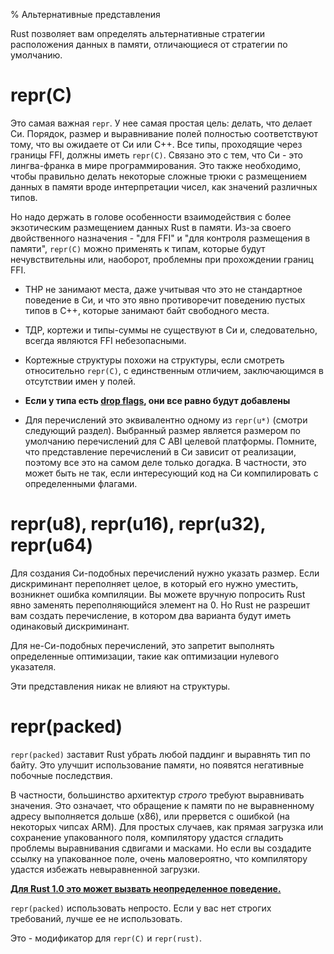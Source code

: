 % Альтернативные представления

Rust позволяет вам определять альтернативные стратегии расположения данных в
памяти, отличающиеся от стратегии по умолчанию.

# repr(C)

Это самая важная `repr`. У нее самая простая цель: делать, что делает Си. Порядок,
размер и выравнивание полей полностью соответствуют тому, что вы ожидаете от Си
или C++. Все типы, проходящие через границы FFI, должны иметь `repr(C)`. Связано
это с тем, что Си - это лингва-франка в мире программирования. Это также необходимо, 
чтобы правильно делать некоторые сложные трюки с размещением данных в памяти вроде 
интерпретации чисел, как значений различных типов.

Но надо держать в голове особенности взаимодействия с более экзотическим
размещением данных Rust в памяти. Из-за своего двойственного назначения - "для
FFI" и "для контроля размещения в памяти", `repr(C)` можно применять к типам,
которые будут нечувствительны или, наоборот, проблемны при прохождении границ FFI.

* ТНР не занимают места, даже учитывая что это не стандартное поведение в Си, и 
что это явно противоречит поведению пустых типов в C++, которые занимают байт 
свободного места.

* ТДР, кортежи и типы-суммы не существуют в Си и, следовательно, всегда 
являются FFI небезопасными.

* Кортежные структуры похожи на структуры, если смотреть относительно `repr(C)`,
 с единственным отличием, заключающимся в отсутствии имен у полей.

* **Если у типа есть [drop flags], они все равно будут добавлены**

* Для перечислений это эквивалентно одному из `repr(u*)` (смотри следующий
раздел). Выбранный размер является размером по умолчанию перечислений для
С ABI целевой платформы. Помните, что представление перечислений в Си зависит от
реализации, поэтому все это на самом деле только догадка. В частности, это может
быть не так, если интересующий код на Си компилировать с определенными флагами.



# repr(u8), repr(u16), repr(u32), repr(u64)

Для создания Си-подобных перечислений нужно указать размер. Если дискриминант
переполняет целое, в который его нужно уместить, возникнет ошибка компиляции. Вы
можете вручную попросить Rust явно заменять переполняющийся элемент на 0. Но
Rust не разрешит вам создать перечисление, в котором два варианта будут иметь
одинаковый дискриминант.

Для не-Си-подобных перечислений, это запретит выполнять определенные оптимизации,
такие как оптимизации нулевого указателя.

Эти представления никак не влияют на структуры.




# repr(packed)

`repr(packed)` заставит Rust убрать любой паддинг и выравнять тип по байту. Это
 улучшит использование памяти, но появятся негативные побочные последствия.

В частности, большинство архитектур *строго* требуют выравнивать значения. Это
означает, что обращение к памяти по не выравненному адресу выполняется дольше (x86),
или прервется с ошибкой (на некоторых чипсах ARM). Для простых случаев, как прямая 
загрузка или сохранение упакованного поля, компилятору удастся сгладить проблемы
выравнивания сдвигами и масками. Но если вы создадите ссылку на упакованное
поле, очень маловероятно, что компилятору удастся избежать невыравненной
загрузки.

**[Для Rust 1.0 это может вызвать неопределенное поведение.][ub loads]**

`repr(packed)` использовать непросто. Если у вас нет строгих требований, лучше
ее не использовать.

Это - модификатор для `repr(C)` и `repr(rust)`.

[drop flags]: drop-flags.html
[ub loads]: https://github.com/rust-lang/rust/issues/27060
